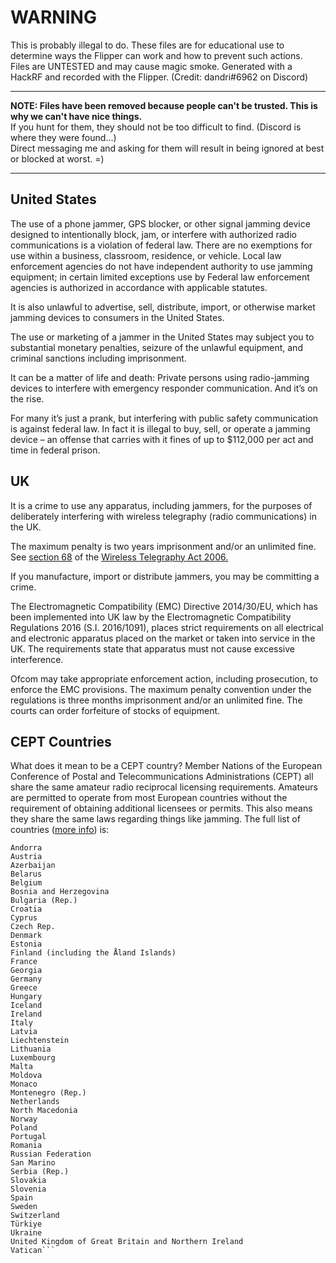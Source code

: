 # WARNING

This is probably illegal to do. These files are for educational use to determine ways the Flipper can work and how to prevent such actions.<br>
Files are UNTESTED and may cause magic smoke. Generated with a HackRF and recorded with the Flipper. (Credit: dandri#6962 on Discord)

-----

**NOTE: Files have been removed because people can't be trusted. This is why we can't have nice things.**<br>
If you hunt for them, they should not be too difficult to find. (Discord is where they were found...)<br>
Direct messaging me and asking for them will result in being ignored at best or blocked at worst. =)

-----

## United States

The use of a phone jammer, GPS blocker, or other signal jamming device designed to intentionally block, jam, or interfere with authorized radio communications is a violation of federal law.  There are no exemptions for use within a business, classroom, residence, or vehicle. Local law enforcement agencies do not have independent authority to use jamming equipment; in certain limited exceptions use by Federal law enforcement agencies is authorized in accordance with applicable statutes.

It is also unlawful to advertise, sell, distribute, import, or otherwise market jamming devices to consumers in the United States.

The use or marketing of a jammer in the United States may subject you to substantial monetary penalties, seizure of the unlawful equipment, and criminal sanctions including imprisonment.

It can be a matter of life and death: Private persons using radio-jamming devices to interfere with emergency responder communication. And it’s on the rise.

For many it’s just a prank, but interfering with public safety communication is against federal law. In fact it is illegal to buy, sell, or operate a jamming device – an offense that carries with it fines of up to $112,000 per act and time in federal prison.

## UK

It is a crime to use any apparatus, including jammers, for the purposes of deliberately interfering with wireless telegraphy (radio communications) in the UK. 

The maximum penalty is two years imprisonment and/or an unlimited fine. See [section 68](https://www.legislation.gov.uk/ukpga/2006/36/section/68) of the [Wireless Telegraphy Act 2006.](https://www.legislation.gov.uk/ukpga/2006/36/contents)

If you manufacture, import or distribute jammers, you may be committing a crime. 

The Electromagnetic Compatibility (EMC) Directive 2014/30/EU, which has been implemented into UK law by the Electromagnetic Compatibility Regulations 2016 (S.I. 2016/1091), places strict requirements on all electrical and electronic apparatus placed on the market or taken into service in the UK. The requirements state that apparatus must not cause excessive interference.

Ofcom may take appropriate enforcement action, including prosecution, to enforce the EMC provisions. The maximum penalty convention under the regulations is three months imprisonment and/or an unlimited fine. The courts can order forfeiture of stocks of equipment.

## CEPT Countries

What does it mean to be a CEPT country? Member Nations of the European Conference of Postal and Telecommunications Administrations (CEPT) all share the same amateur radio reciprocal licensing requirements. Amateurs are permitted to operate from most European countries without the requirement of obtaining additional licensees or permits. This also means they share the same laws regarding things like jamming. The full list of countries ([more info](https://www.ero.dk/588adab6-30ee-4724-ba3a-33be7909832e.W5Doc?frames=no&mid=0A27BE3B-3BBD-45BB-8569-BE6C35C74159&)) is:

```Albania
Andorra
Austria
Azerbaijan
Belarus
Belgium
Bosnia and Herzegovina
Bulgaria (Rep.)
Croatia
Cyprus
Czech Rep.
Denmark
Estonia
Finland (including the Åland Islands)
France
Georgia
Germany
Greece
Hungary
Iceland
Ireland
Italy
Latvia
Liechtenstein
Lithuania
Luxembourg
Malta
Moldova
Monaco
Montenegro (Rep.)
Netherlands
North Macedonia
Norway
Poland
Portugal
Romania
Russian Federation
San Marino
Serbia (Rep.)
Slovakia
Slovenia
Spain
Sweden
Switzerland
Türkiye
Ukraine
United Kingdom of Great Britain and Northern Ireland
Vatican```
